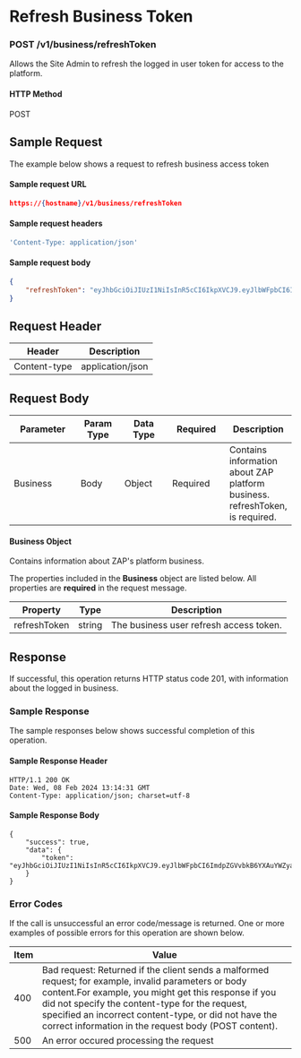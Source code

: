 # Refresh Business Token

### POST /v1/business/refreshToken <a href="#top" id="top"></a>

Allows the Site Admin to refresh the logged in user token for access  to the platform.

#### HTTP Method <a href="#top" id="top"></a>

POST

## Sample Request <a href="#samplerequest" id="samplerequest"></a>

The example below shows a request to refresh business access token

#### **Sample request** URL <a href="#top" id="top"></a>

```json
https://{hostname}/v1/business/refreshToken
```

#### **Sample request headers** <a href="#top" id="top"></a>

```javascript
'Content-Type: application/json'
```

#### **Sample request body** <a href="#top" id="top"></a>

```json
{
    "refreshToken": "eyJhbGciOiJIUzI1NiIsInR5cCI6IkpXVCJ9.eyJlbWFpbCI6ImdpZGVvbkB6YXAuYWZyaWNhIiwiaWQiOiI2NWYxZmZiOTQ1M2NjYTc0MjFkZDA4ZmIiLCJpYXQiOjE3MTEwOTkwOTgsImV4cCI6MTcxMTE4NTQ5OH0.XfqajLiSU3tfyEl-GG_gwV82NLvp8FuVE0k9t9VbT2c"
}
```

## Request Header <a href="#samplerequest" id="samplerequest"></a>

| Header       | Description      |
| ------------ | ---------------- |
| Content-type | application/json |

## Request Body <a href="#samplerequest" id="samplerequest"></a>

<table><thead><tr><th width="122">Parameter</th><th width="73">Param Type</th><th width="86">Data Type</th><th width="100">Required</th><th>Description</th></tr></thead><tbody><tr><td>Business</td><td>Body</td><td>Object</td><td>Required</td><td>Contains information about ZAP platform business. refreshToken, is required.</td></tr></tbody></table>

#### Business Object

Contains information about ZAP's platform business.

The properties included in the **Business** object are listed below. All properties are **required** in the request message.

| Property     | Type   | Description                             |
| ------------ | ------ | --------------------------------------- |
| refreshToken | string | The business user refresh access token. |

## Response <a href="#samplerequest" id="samplerequest"></a>

If successful, this operation returns HTTP status code 201, with information about the logged in business.

### Sample Response <a href="#samplerequest" id="samplerequest"></a>

The sample responses below shows successful completion of this operation.

#### **Sample** Response Header <a href="#top" id="top"></a>

```
HTTP/1.1 200 OK
Date: Wed, 08 Feb 2024 13:14:31 GMT
Content-Type: application/json; charset=utf-8
```

#### **Sample** Response Body <a href="#top" id="top"></a>

```
{
    "success": true,
    "data": {
        "token": "eyJhbGciOiJIUzI1NiIsInR5cCI6IkpXVCJ9.eyJlbWFpbCI6ImdpZGVvbkB6YXAuYWZyaWNhIiwiaWQiOiI2NWYxZmZiOTQ1M2NjYTc0MjFkZDA4ZmIiLCJpYXQiOjE3MTEwOTk2MTgsImV4cCI6MTcxMTEyMTIxOH0.bEScIv54iZHZRe7V20EQhl8ncjbcHLKJdl9h2vrpbPE"
    }
}
```

### Error Codes <a href="#samplerequest" id="samplerequest"></a>

If the call is unsuccessful an error code/message is returned. One or more examples of possible errors for this operation are shown below.

| Item | Value                                                                                                                                                                                                                                                                                                                             |
| ---- | --------------------------------------------------------------------------------------------------------------------------------------------------------------------------------------------------------------------------------------------------------------------------------------------------------------------------------- |
| 400  | Bad request: Returned if the client sends a malformed request; for example, invalid parameters or body content.For example, you might get this response if you did not specify the content-type for the request, specified an incorrect content-type, or did not have the correct information in the request body (POST content). |
| 500  | An error occured processing the request                                                                                                                                                                                                                                                                                           |
